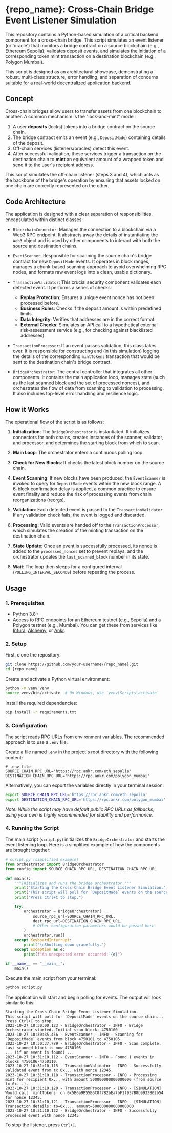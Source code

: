 # {repo_name}: Cross-Chain Bridge Event Listener Simulation

This repository contains a Python-based simulation of a critical backend component for a cross-chain bridge. This script simulates an event listener (or 'oracle') that monitors a bridge contract on a source blockchain (e.g., Ethereum Sepolia), validates deposit events, and simulates the initiation of a corresponding token mint transaction on a destination blockchain (e.g., Polygon Mumbai).

This script is designed as an architectural showcase, demonstrating a robust, multi-class structure, error handling, and separation of concerns suitable for a real-world decentralized application backend.

## Concept

Cross-chain bridges allow users to transfer assets from one blockchain to another. A common mechanism is the "lock-and-mint" model:
1.  A user **deposits** (locks) tokens into a bridge contract on the source chain.
2.  The bridge contract emits an event (e.g., `DepositMade`) containing details of the deposit.
3.  Off-chain services (listeners/oracles) detect this event.
4.  After successful validation, these services trigger a transaction on the destination chain to **mint** an equivalent amount of a wrapped token and send it to the user's recipient address.

This script simulates the off-chain listener (steps 3 and 4), which acts as the backbone of the bridge's operation by ensuring that assets locked on one chain are correctly represented on the other.

## Code Architecture

The application is designed with a clear separation of responsibilities, encapsulated within distinct classes:

-   `BlockchainConnector`: Manages the connection to a blockchain via a Web3 RPC endpoint. It abstracts away the details of instantiating the `Web3` object and is used by other components to interact with both the source and destination chains.

-   `EventScanner`: Responsible for scanning the source chain's bridge contract for new `DepositMade` events. It operates in block ranges, manages a chunk-based scanning approach to avoid overwhelming RPC nodes, and formats raw event logs into a clean, usable dictionary.

-   `TransactionValidator`: This crucial security component validates each detected event. It performs a series of checks:
    -   **Replay Protection**: Ensures a unique event nonce has not been processed before.
    -   **Business Rules**: Checks if the deposit amount is within predefined limits.
    -   **Data Integrity**: Verifies that addresses are in the correct format.
    -   **External Checks**: Simulates an API call to a hypothetical external risk-assessment service (e.g., for checking against blacklisted addresses).

-   `TransactionProcessor`: If an event passes validation, this class takes over. It is responsible for constructing and (in this simulation) logging the details of the corresponding `mintTokens` transaction that would be sent to the destination chain's bridge contract.

-   `BridgeOrchestrator`: The central controller that integrates all other components. It contains the main application loop, manages state (such as the last scanned block and the set of processed nonces), and orchestrates the flow of data from scanning to validation to processing. It also includes top-level error handling and resilience logic.

## How it Works

The operational flow of the script is as follows:

1.  **Initialization**: The `BridgeOrchestrator` is instantiated. It initializes connectors for both chains, creates instances of the scanner, validator, and processor, and determines the starting block from which to scan.

2.  **Main Loop**: The orchestrator enters a continuous polling loop.

3.  **Check for New Blocks**: It checks the latest block number on the source chain.

4.  **Event Scanning**: If new blocks have been produced, the `EventScanner` is invoked to query for `DepositMade` events within the new block range. A 6-block confirmation delay is applied, a common practice to ensure event finality and reduce the risk of processing events from chain reorganizations (reorgs).

5.  **Validation**: Each detected event is passed to the `TransactionValidator`. If any validation check fails, the event is logged and discarded.

6.  **Processing**: Valid events are handed off to the `TransactionProcessor`, which simulates the creation of the minting transaction on the destination chain.

7.  **State Update**: Once an event is successfully processed, its nonce is added to the `processed_nonces` set to prevent replays, and the orchestrator updates the `last_scanned_block` number in its state.

8.  **Wait**: The loop then sleeps for a configured interval (`POLLING_INTERVAL_SECONDS`) before repeating the process.

## Usage

### 1. Prerequisites
- Python 3.8+
- Access to RPC endpoints for an Ethereum testnet (e.g., Sepolia) and a Polygon testnet (e.g., Mumbai). You can get these from services like [Infura](https://infura.io), [Alchemy](https://www.alchemy.com), or [Ankr](https://www.ankr.com/rpc/).

### 2. Setup

First, clone the repository:
```bash
git clone https://github.com/your-username/{repo_name}.git
cd {repo_name}
```

Create and activate a Python virtual environment:
```bash
python -m venv venv
source venv/bin/activate  # On Windows, use `venv\Scripts\activate`
```

Install the required dependencies:
```bash
pip install -r requirements.txt
```

### 3. Configuration

The script reads RPC URLs from environment variables. The recommended approach is to use a `.env` file.

Create a file named `.env` in the project's root directory with the following content:
```dotenv
# .env file
SOURCE_CHAIN_RPC_URL='https://rpc.ankr.com/eth_sepolia'
DESTINATION_CHAIN_RPC_URL='https://rpc.ankr.com/polygon_mumbai'
```

Alternatively, you can export the variables directly in your terminal session:
```bash
export SOURCE_CHAIN_RPC_URL='https://rpc.ankr.com/eth_sepolia'
export DESTINATION_CHAIN_RPC_URL='https://rpc.ankr.com/polygon_mumbai'
```

_Note: While the script may have default public RPC URLs as fallbacks, using your own is highly recommended for stability and performance._

### 4. Running the Script

The main script (`script.py`) initializes the `BridgeOrchestrator` and starts the event listening loop. Here is a simplified example of how the components are brought together:

```python
# script.py (simplified example)
from orchestrator import BridgeOrchestrator
from config import SOURCE_CHAIN_RPC_URL, DESTINATION_CHAIN_RPC_URL

def main():
    """Initializes and runs the bridge orchestrator."""
    print("Starting the Cross-Chain Bridge Event Listener Simulation.")
    print("This script will poll for `DepositMade` events on the source chain...")
    print("Press Ctrl+C to stop.")

    try:
        orchestrator = BridgeOrchestrator(
            source_rpc_url=SOURCE_CHAIN_RPC_URL,
            dest_rpc_url=DESTINATION_CHAIN_RPC_URL,
            # Other configuration parameters would be passed here
        )
        orchestrator.run()
    except KeyboardInterrupt:
        print("\nShutting down gracefully.")
    except Exception as e:
        print(f"An unexpected error occurred: {e}")

if __name__ == "__main__":
    main()
```

Execute the main script from your terminal:
```bash
python script.py
```

The application will start and begin polling for events. The output will look similar to this:

```
Starting the Cross-Chain Bridge Event Listener Simulation.
This script will poll for `DepositMade` events on the source chain...
Press Ctrl+C to stop.
2023-10-27 10:30:00,123 - BridgeOrchestrator - INFO - Bridge Orchestrator started. Initial scan block: 4750100
2023-10-27 10:30:35,456 - EventScanner - INFO - Scanning for `DepositMade` events from block 4750101 to 4750105.
2023-10-27 10:30:37,789 - BridgeOrchestrator - INFO - Scan complete. Last scanned block is now 4750105
... (if an event is found) ...
2023-10-27 10:31:10,112 - EventScanner - INFO - Found 1 events in blocks 4750106-4750110.
2023-10-27 10:31:10,115 - TransactionValidator - INFO - Successfully validated event from tx 0x... with nonce 12345.
2023-10-27 10:31:10,118 - TransactionProcessor - INFO - Processing mint for recipient 0x... with amount 500000000000000000 (from source tx 0x...).
2023-10-27 10:31:10,120 - TransactionProcessor - INFO - [SIMULATION] Would call `mintTokens` on 0x5B6a9B55B6C8f7B2bEa7bF1f937B8b9933B02b54 for nonce 12345.
2023-10-27 10:31:10,121 - TransactionProcessor - INFO - [SIMULATION] Transaction details: to=0x..., amount=500000000000000000
2023-10-27 10:31:10,122 - BridgeOrchestrator - INFO - Successfully processed event with nonce 12345
```

To stop the listener, press `Ctrl+C`.